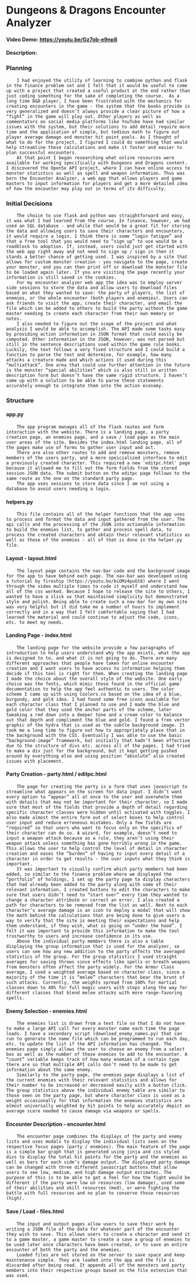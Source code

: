 ﻿# Dungeons & Dragons Encounter Analyzer
#### Video Demo: https://youtu.be/Gz7ob-e9np8
#### Description:
### Planning
        I had enjoyed the utility of learning to combine python and flask in the finance problem set and I felt that it would be useful to come up with a project that created a useful product at the end rather than just coding something for the sake of completing the course.  As a long time D&D player, I have been frustrated with the mechanics for creating encounters in the game - the system that the books provide is very generalized and doesn’t always provide a clear picture of how a “fight” in the game will play out. Other players as well as commentators on social media platforms like YouTube have had similar issues with the system, but their solutions to add detail require more time and the application of simple, but tedious math to figure out player average damage and monster hit point pools. As I thought of what to do for the project, I figured I could do something that would help streamline these calculations and make it faster and easier to plan successful encounters.
        At that point I began researching what online resources were available for working specifically with Dungeons and Dragons content. I discovered the Open5e API project, where I can have online access to monster statistics as well as spell and weapon information. Thus was born the Encounter Analyzer, a web app that allows players and game masters to input information for players and get a more detailed idea of how the encounter may play out in terms of its difficulty.
### Initial Decisions
        The choice to use flask and python was straightforward and easy, it was what I had learned from the course. In finance, however, we had used an SQL database - and while that would be a great fit for storing the data and allowing users to save their characters and encounters, it would require a login. I think there is some “login fatigue” and that a free tool that you would need to “sign up” to use would be a roadblock to adoption. If, instead, users could just get started with the web app right away and not need to sign up / sign in then it stands a better chance of getting used. I was inspired by a site that allows for custom monster creation - you navigate to the page, create your monster, and you can then print off or download the monster file to be loaded again later. If you are visiting the page recently your information is still saved in the cookies.
        For my encounter analyzer web app the idea was to employ server side sessions to store the data and allow users to download files based on what they wanted to save: the party of players, the list of enemies, or the whole encounter (both players and enemies). Users can ask friends to visit the app, create their character, and email the file which can be added to others to build the party without the game master needing to create each character from their own memory or notes.
        I also needed to figure out the scope of the project and what analysis I would be able to accomplish. The API made some tasks easy by providing action information in JSON format that could easily be computed. Other information in the JSON, however, was not parsed but still in the sentence descriptions used within the game rule books. Luckily, the text follows a very fixed structure and I could build a function to parse the text and determine, for example, how many attacks a creature made and which actions it used during this “multiattack”. One area that could use further attention in the future is the monster “special abilities” which is also still in written description form but doesn’t have the same rigid structure. I haven’t come up with a solution to be able to parse these statements accurately enough to integrate them into the action economy.
### Structure
#### app.py
        The app program manages all of the flask routes and form interaction with the website. There is a landing page, a party creation page, an enemies page, and a save / load page as the main user areas of the site. Besides the index.html landing page, all of the pages make use of forms to gather user input and act.
        There are also other routes to add and remove monsters, remove members of the users party, and a more speicialized interface to edit a previously created character. This required a new 'editpc.html' page because it allowed me to fill out the form fields from the stored session JSON data. The submit button on the editpc page follows to the same route as the one on the standard party page.
        The app uses sessions to store data since I am not using a database to avoid users needing a login.
#### helpers.py
        This file contains all of the helper functions that the app uses to process and format the data and input gathered from the user. The api calls and the processing of the JSON into actionable information to build the enemies list, to gather and process spell data, to process the created characters and obtain their relevant statistics as well as those of the enemies - all of that is done in the helper.py file.
#### Layout - layout.html
        The layout page contains the nav-bar code and the background image for the app to have behind each page. The nav-bar was developed using a tutorial by fireship (https://youtu.be/biOMz4puGt8) where I went through the video multiple times to code it myself and understand how all of the css worked. Because I hope to release the site to others, I wanted to have a slick ux that maintained simplicity but demonstrated style and polish. Being able to create such a nav-bar for my own site was very helpful but it did take me a number of hours to implement correctly and in a way that I felt comfortable saying that I had learned the material and could continue to adjust the code, icons, etc. to meet my needs.
#### Landing Page - index.html
        The landing page for the website provide a few paragraphs of introduction to help users understand why the app exists, what the app is designed to to, and what it is not going to do. There are many different approaches that people have taken for online encounter creation and I want users to have access to information helping them decide if this tool is right for them. When creating the landing page I made the choice about the overall style of the website. One early choice was the fonts, which mimic those found in the official game documentation to help the app feel authentic to users. The color scheme I came up with using Coolors.co based on the idea of a blue, burgundy, and gold idea. I had found some free icons available for each character class that I planned to use and I made the blue and gold color that they used the anchor parts of the scheme, later tweaking a red down into a deeper tone and a cream color to balance out that depth and compliment the blue and gold. I found a free vector graphic of the hydra that is used as the subtle background image. It took me a long time to figure out how to appropriately place that in the background with the CSS. Eventually I was able to use the basic “background-image” framework, but initially that hadn’t been effective due to the structure of divs etc. across all of the pages. I had tried to make a div just for the background, but it kept getting pushed around by everything else and using position “absolute” also created issues with placement.
#### Party Creation - party.html / editpc.html
        The page for creating the party is a form that uses javascript to streamline what appears on the screen for data input. I didn’t want every option to “appear” all at once to the user and overwhelm them with details that may not be important for their character, so I made sure that most of the fields that provide a depth of detail regarding specific character classes were hidden until activated with toggles. I also made almost the entire form out of select boxes to help control user input and reduce erroneous mistakes. Only a few fields are “required” so that users who want to focus only on the specifics of their character can do so. A wizard, for example, doesn’t need to input a weapon attack because as a rule, they aren’t using their weapon attack unless something has gone horribly wrong in the game. This allows the user to help control the level of detail in character creation and eases the “burden” of having to input every detail of a character in order to get results - the user inputs what they think is important.
        It was important to visually confirm which party members had been added, so similar to the finance problem where we displayed the “portfolio” of holdings, I set up the party page to display characters that had already been added to the party along with some of their relevant information. I created buttons to edit the characters to make sure that users didn’t need to “start over” every time they wanted to change a character attribute or correct an error. I also created a path for characters to be removed from the list as well. Next to each character’s average damage is an icon to deploy a modal that will show the math behind the calculations that are being done to give users a way to verify that the site is meeting their expectations and help them understand, if they wish, what is going on “under the hood”. I felt it was important to provide this information to make the tool trustworthy to users and increase confidence in its use.
        Above the individual party members there is also a table displaying the group information that is used for the analyzer, so users can see how any new addition to the party affects the averaged statistics of the group. For the group statistics I used straight averages for saving throws since effects like spells or breath weapons from monsters often affect the party widely. For the Armor Class average, I used a weighted average based on character class, since a majority of the time it is “melee” characters that bear the brunt of such attacks. Currently, the weights spread from 100% for martial classes down to 40% for full magic users with stops along the way for different classes that blend melee attacks with more range-favoring spells.


#### Enemy Selection - enemies.html
        The enemies list is drawn from a text file so that I do not have to make a large API call for every monster name each time the page loads. I have a secondary script (download_enemy_names.py) that can run to generate the name file which can be programmed to run each day, etc. to update the list if the API information has changed. The enemies page simply allows the user to choose an enemy from a select box as well as the number of those enemies to add to the encounter. A “count” variable keeps track of how many enemies of a certain type there are so that multiple API calls don’t need to be made to get information about the same enemy.
        Similarly to the party page, the enemies page displays a list of the current enemies with their relevant statistics and allows for their number to be increased or decreased easily with a button click. The group statistics above the individual enemy table are similar to those seen on the party page, but where character class is used as a weight occasionally for that information the enemies statistics are almost universally weighted by hit points to help accurately depict an average score needed to cause damage via weapons or spells.


#### Encounter Description - encounter.html
        The encounter page combines the displays of the party and enemy lists and uses modals to display the individual lists seen on the respective focus pages (party / enemies). The main feature of the page is a simple bar graph that is generated using jinja and css styled divs to display the total hit points for the party and the enemies as well as bars for each side’s damage output. The displayed party damage can be changed with three different javascript buttons that allow users to see low, medium, and high damage output estimates. The purpose of this is to be able to get a feel for how the fight would be different if the party were low on resources (low damage), used some of their abilities and skill resources (med), or were fighting the battle with full resources and no plan to conserve those resources (high).


#### Save / Load - files.html
        The input and output pages allow users to save their work by writing a JSON file of the data for whatever part of the encounter they wish to save. This allows users to create a character and send it to a game master, a game master to create a save a group of enemies to be used later once characters have been created, or to save an entire encounter of both the party and the enemies.
        Loaded files are not stored on the server to save space and keep maintenance simple. They are loaded into the app and the file is discarded after being read. It appends all of the monsters and party members into their respective groups based on the file extension that was used.